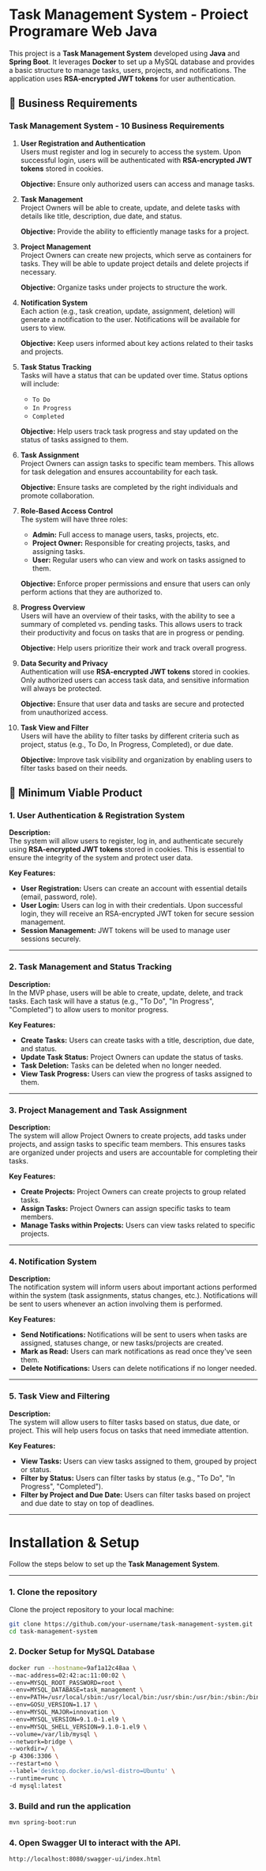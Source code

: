 # Task Management System - Proiect Programare Web Java

This project is a **Task Management System** developed using **Java** and **Spring Boot**. It leverages **Docker** to set up a MySQL database and provides a basic structure to manage tasks, users, projects, and notifications. The application uses **RSA-encrypted JWT tokens** for user authentication.

## 📝 Business Requirements

### Task Management System - 10 Business Requirements

1. **User Registration and Authentication**  
   Users must register and log in securely to access the system. Upon successful login, users will be authenticated with **RSA-encrypted JWT tokens** stored in cookies. 
 
   **Objective:** Ensure only authorized users can access and manage tasks.

2. **Task Management**  
   Project Owners will be able to create, update, and delete tasks with details like title, description, due date, and status.  

   **Objective:** Provide the ability to efficiently manage tasks for a project.

3. **Project Management**  
   Project Owners can create new projects, which serve as containers for tasks. They will be able to update project details and delete projects if necessary.  

   **Objective:** Organize tasks under projects to structure the work.

4. **Notification System**  
   Each action (e.g., task creation, update, assignment, deletion) will generate a notification to the user. Notifications will be available for users to view.  

   **Objective:** Keep users informed about key actions related to their tasks and projects.

5. **Task Status Tracking**  
   Tasks will have a status that can be updated over time. Status options will include:
   - `To Do`
   - `In Progress`
   - `Completed`  

   **Objective:** Help users track task progress and stay updated on the status of tasks assigned to them.

6. **Task Assignment**  
   Project Owners can assign tasks to specific team members. This allows for task delegation and ensures accountability for each task.  

   **Objective:** Ensure tasks are completed by the right individuals and promote collaboration.

7. **Role-Based Access Control**  
   The system will have three roles:  
   - **Admin:** Full access to manage users, tasks, projects, etc.  
   - **Project Owner:** Responsible for creating projects, tasks, and assigning tasks.  
   - **User:** Regular users who can view and work on tasks assigned to them.  

   **Objective:** Enforce proper permissions and ensure that users can only perform actions that they are authorized to.

8. **Progress Overview**  
   Users will have an overview of their tasks, with the ability to see a summary of completed vs. pending tasks. This allows users to track their productivity and focus on tasks that are in progress or pending.  

   **Objective:** Help users prioritize their work and track overall progress.

9. **Data Security and Privacy**  
   Authentication will use **RSA-encrypted JWT tokens** stored in cookies. Only authorized users can access task data, and sensitive information will always be protected.  

   **Objective:** Ensure that user data and tasks are secure and protected from unauthorized access.

10. **Task View and Filter**  
    Users will have the ability to filter tasks by different criteria such as project, status (e.g., To Do, In Progress, Completed), or due date.  

    **Objective:** Improve task visibility and organization by enabling users to filter tasks based on their needs.

## 🚀 Minimum Viable Product

### 1. User Authentication & Registration System

**Description:**  
The system will allow users to register, log in, and authenticate securely using **RSA-encrypted JWT tokens** stored in cookies. This is essential to ensure the integrity of the system and protect user data.

**Key Features:**

- **User Registration:** Users can create an account with essential details (email, password, role).
- **User Login:** Users can log in with their credentials. Upon successful login, they will receive an RSA-encrypted JWT token for secure session management.
- **Session Management:** JWT tokens will be used to manage user sessions securely.

---

### 2. Task Management and Status Tracking

**Description:**  
In the MVP phase, users will be able to create, update, delete, and track tasks. Each task will have a status (e.g., "To Do", "In Progress", "Completed") to allow users to monitor progress.

**Key Features:**

- **Create Tasks:** Users can create tasks with a title, description, due date, and status.
- **Update Task Status:** Project Owners can update the status of tasks.
- **Task Deletion:** Tasks can be deleted when no longer needed.
- **View Task Progress:** Users can view the progress of tasks assigned to them.

---

### 3. Project Management and Task Assignment

**Description:**  
The system will allow Project Owners to create projects, add tasks under projects, and assign tasks to specific team members. This ensures tasks are organized under projects and users are accountable for completing their tasks.

**Key Features:**

- **Create Projects:** Project Owners can create projects to group related tasks.
- **Assign Tasks:** Project Owners can assign specific tasks to team members.
- **Manage Tasks within Projects:** Users can view tasks related to specific projects.

---

### 4. Notification System

**Description:**  
The notification system will inform users about important actions performed within the system (task assignments, status changes, etc.). Notifications will be sent to users whenever an action involving them is performed.

**Key Features:**

- **Send Notifications:** Notifications will be sent to users when tasks are assigned, statuses change, or new tasks/projects are created.
- **Mark as Read:** Users can mark notifications as read once they've seen them.
- **Delete Notifications:** Users can delete notifications if no longer needed.

---

### 5. Task View and Filtering

**Description:**  
The system will allow users to filter tasks based on status, due date, or project. This will help users focus on tasks that need immediate attention.

**Key Features:**

- **View Tasks:** Users can view tasks assigned to them, grouped by project or status.
- **Filter by Status:** Users can filter tasks by status (e.g., "To Do", "In Progress", "Completed").
- **Filter by Project and Due Date:** Users can filter tasks based on project and due date to stay on top of deadlines.


---

# Installation & Setup

Follow the steps below to set up the **Task Management System**.

---

### 1. Clone the repository

Clone the project repository to your local machine:

```bash
git clone https://github.com/your-username/task-management-system.git
cd task-management-system
```

### 2. Docker Setup for MySQL Database
```bash
docker run --hostname=9af1a12c48aa \
--mac-address=02:42:ac:11:00:02 \
--env=MYSQL_ROOT_PASSWORD=root \
--env=MYSQL_DATABASE=task_management \
--env=PATH=/usr/local/sbin:/usr/local/bin:/usr/sbin:/usr/bin:/sbin:/bin \
--env=GOSU_VERSION=1.17 \
--env=MYSQL_MAJOR=innovation \
--env=MYSQL_VERSION=9.1.0-1.el9 \
--env=MYSQL_SHELL_VERSION=9.1.0-1.el9 \
--volume=/var/lib/mysql \
--network=bridge \
--workdir=/ \
-p 4306:3306 \
--restart=no \
--label='desktop.docker.io/wsl-distro=Ubuntu' \
--runtime=runc \
-d mysql:latest

```
### 3. Build and run the application

```bash
mvn spring-boot:run
```
### 4. Open Swagger UI to interact with the API.

```bash
http://localhost:8080/swagger-ui/index.html
```
